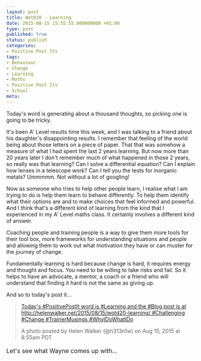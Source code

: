 ```yaml
---
layout: post
title: WotD20 - Learning
date: 2015-08-15 15:55:55.000000000 +01:00
type: post
published: true
status: publish
categories:
- Positive Post Its
tags:
- Behaviour
- Change
- Learning
- Maths
- Positive Post Its
- School
meta:
---
```

<p>Today's word is generating about a thousand thoughts, so picking one is going to be tricky.</p>
<p>It's been A' Level results time this week, and I was talking to a friend about his daughter's disappointing results. I remember that feeling of the world being about those letters on a piece of paper. That that was somehow a measure of what I had spent the last 2 years learning. But now more than 20 years later I don't remember much of what happened in those 2 years, so really was that learning? Can I solve a differential equation? Can I explain how lenses in a telescope work? Can I tell you the tests for inorganic metals? Ummmmm. Not without a lot of googling!</p>
<p>Now as someone who tries to help other people learn, I realise what I am trying to do is help them learn to behave differently. To help them identify what their options are and to make choices that feel informed and powerful. And I think that's a different kind of learning from the kind that I experienced in my A' Level maths class. It certainly involves a different kind of answer.</p>
<p>Coaching people and training people is a way to give them more tools for their tool box, more frameworks for understanding situations and people and allowing them to work out what motivation they have or can muster for the journey of change.</p>
<p>Fundamentally learning is hard because change is hard, it requires energy and thought and focus. You need to be willing to take risks and fail. So it helps to have an advocate, a mentor, a coach or a friend who will understand that finding it hard is not the same as giving up.</p>
<p>And so to today's post it...</p>
<blockquote class="instagram-media" data-instgrm-captioned="" data-instgrm-version="4">
<div>
<div></div>
<p><a href="https://instagram.com/p/6aOjxQCHtK/" target="_top">Today's #PositivePostIt word is #Learning and the #Blog post is at http://helenwalker.net/2015/08/15/wotd20-learning/ #Challenging #Change #TrainerMusings #WhyIDoWhatIDo</a></p>
<p>A photo posted by Helen Walker (@h313n1w) on <time datetime="2015-08-15T15:55:21+00:00">Aug 15, 2015 at 8:55am PDT</time></p>
</div>
</blockquote>
<p><span style="line-height: 1.714285714; font-size: 1rem;"><script src="//platform.instagram.com/en_US/embeds.js" async="" defer="defer"></script>Let's see what Wayne comes up with...</span></p>
